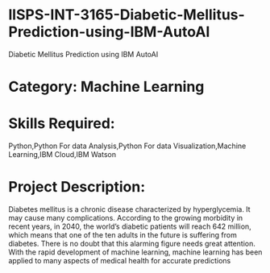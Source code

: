 # llSPS-INT-3165-Diabetic-Mellitus-Prediction-using-IBM-AutoAI
Diabetic Mellitus Prediction using IBM AutoAI

# Category: Machine Learning

# Skills Required: 
Python,Python For data Analysis,Python For data Visualization,Machine Learning,IBM Cloud,IBM Watson

# Project Description:
Diabetes mellitus is a chronic disease characterized by hyperglycemia. It may cause many complications. According to the growing morbidity in recent years, in 2040, the world’s diabetic patients will reach 642 million, which means that one of the ten adults in the future is suffering from diabetes. 
There is no doubt that this alarming figure needs great attention. With the rapid development of machine learning, machine learning has been applied to many aspects of medical health for accurate predictions
